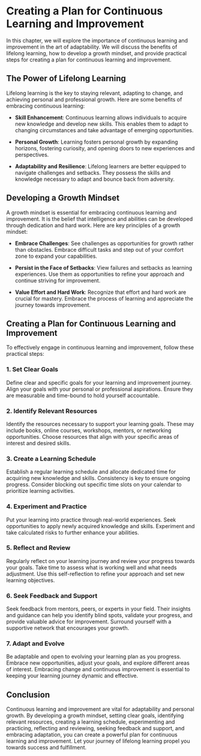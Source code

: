 Creating a Plan for Continuous Learning and Improvement
===================================================================

In this chapter, we will explore the importance of continuous learning and improvement in the art of adaptability. We will discuss the benefits of lifelong learning, how to develop a growth mindset, and provide practical steps for creating a plan for continuous learning and improvement.

The Power of Lifelong Learning
------------------------------

Lifelong learning is the key to staying relevant, adapting to change, and achieving personal and professional growth. Here are some benefits of embracing continuous learning:

* **Skill Enhancement**: Continuous learning allows individuals to acquire new knowledge and develop new skills. This enables them to adapt to changing circumstances and take advantage of emerging opportunities.

* **Personal Growth**: Learning fosters personal growth by expanding horizons, fostering curiosity, and opening doors to new experiences and perspectives.

* **Adaptability and Resilience**: Lifelong learners are better equipped to navigate challenges and setbacks. They possess the skills and knowledge necessary to adapt and bounce back from adversity.

Developing a Growth Mindset
---------------------------

A growth mindset is essential for embracing continuous learning and improvement. It is the belief that intelligence and abilities can be developed through dedication and hard work. Here are key principles of a growth mindset:

* **Embrace Challenges**: See challenges as opportunities for growth rather than obstacles. Embrace difficult tasks and step out of your comfort zone to expand your capabilities.

* **Persist in the Face of Setbacks**: View failures and setbacks as learning experiences. Use them as opportunities to refine your approach and continue striving for improvement.

* **Value Effort and Hard Work**: Recognize that effort and hard work are crucial for mastery. Embrace the process of learning and appreciate the journey towards improvement.

Creating a Plan for Continuous Learning and Improvement
-------------------------------------------------------

To effectively engage in continuous learning and improvement, follow these practical steps:

### 1. Set Clear Goals

Define clear and specific goals for your learning and improvement journey. Align your goals with your personal or professional aspirations. Ensure they are measurable and time-bound to hold yourself accountable.

### 2. Identify Relevant Resources

Identify the resources necessary to support your learning goals. These may include books, online courses, workshops, mentors, or networking opportunities. Choose resources that align with your specific areas of interest and desired skills.

### 3. Create a Learning Schedule

Establish a regular learning schedule and allocate dedicated time for acquiring new knowledge and skills. Consistency is key to ensure ongoing progress. Consider blocking out specific time slots on your calendar to prioritize learning activities.

### 4. Experiment and Practice

Put your learning into practice through real-world experiences. Seek opportunities to apply newly acquired knowledge and skills. Experiment and take calculated risks to further enhance your abilities.

### 5. Reflect and Review

Regularly reflect on your learning journey and review your progress towards your goals. Take time to assess what is working well and what needs adjustment. Use this self-reflection to refine your approach and set new learning objectives.

### 6. Seek Feedback and Support

Seek feedback from mentors, peers, or experts in your field. Their insights and guidance can help you identify blind spots, validate your progress, and provide valuable advice for improvement. Surround yourself with a supportive network that encourages your growth.

### 7. Adapt and Evolve

Be adaptable and open to evolving your learning plan as you progress. Embrace new opportunities, adjust your goals, and explore different areas of interest. Embracing change and continuous improvement is essential to keeping your learning journey dynamic and effective.

Conclusion
----------

Continuous learning and improvement are vital for adaptability and personal growth. By developing a growth mindset, setting clear goals, identifying relevant resources, creating a learning schedule, experimenting and practicing, reflecting and reviewing, seeking feedback and support, and embracing adaptation, you can create a powerful plan for continuous learning and improvement. Let your journey of lifelong learning propel you towards success and fulfillment.
